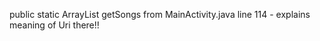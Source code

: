 public static ArrayList<MusicFiles> getSongs from MainActivity.java line 114 - explains meaning of Uri there!!
